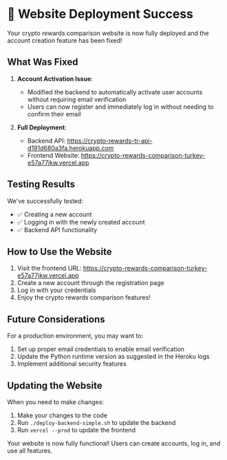 # 🎉 Website Deployment Success

Your crypto rewards comparison website is now fully deployed and the account creation feature has been fixed!

## What Was Fixed

1. **Account Activation Issue**:
   - Modified the backend to automatically activate user accounts without requiring email verification
   - Users can now register and immediately log in without needing to confirm their email

2. **Full Deployment**:
   - Backend API: https://crypto-rewards-tr-api-d191d680a3fa.herokuapp.com
   - Frontend Website: https://crypto-rewards-comparison-turkey-e57a77jkw.vercel.app

## Testing Results

We've successfully tested:
- ✅ Creating a new account
- ✅ Logging in with the newly created account
- ✅ Backend API functionality

## How to Use the Website

1. Visit the frontend URL: https://crypto-rewards-comparison-turkey-e57a77jkw.vercel.app
2. Create a new account through the registration page
3. Log in with your credentials
4. Enjoy the crypto rewards comparison features!

## Future Considerations

For a production environment, you may want to:
1. Set up proper email credentials to enable email verification
2. Update the Python runtime version as suggested in the Heroku logs
3. Implement additional security features

## Updating the Website

When you need to make changes:
1. Make your changes to the code
2. Run `./deploy-backend-simple.sh` to update the backend
3. Run `vercel --prod` to update the frontend

Your website is now fully functional! Users can create accounts, log in, and use all features. 